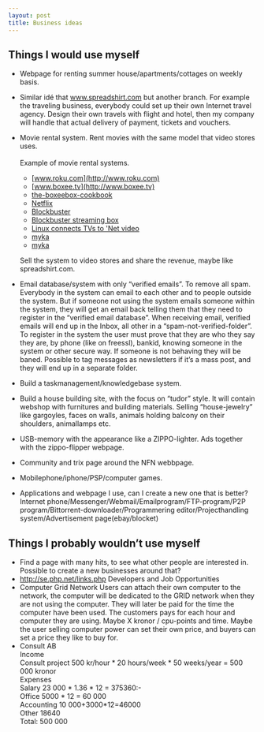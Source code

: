 ```yaml
---
layout: post
title: Business ideas
---
```


## Things I would use myself

* Webpage for renting summer house/apartments/cottages on weekly basis.
* Similar idé that www.spreadshirt.com but another branch. For example
  the traveling business, everybody could set up their own Internet
  travel agency. Design their own travels with flight and hotel, then
  my company will handle that actual delivery of payment, tickets and
  vouchers.
* Movie rental system. Rent movies with the same model that video
  stores uses.<br/>
  <br/>
  Example of movie rental systems.
  * [www.roku.com](http://www.roku.com)
  * [www.boxee.tv](http://www.boxee.tv)
  * [the-boxeebox-cookbook](http://www.deviceguru.com/the-boxeebox-cookbook/#more-3477)
  * [Netflix](http://linuxdevices.com/news/NS8633598605.html)
  * [Blockbuster](http://www.linuxdevices.com/news/NS2260476179.html)
  * [Blockbuster streaming box](http://gizmodo.com/5114333/blockbuster-streaming-box-review-mediocre)
  * [Linux connects TVs to 'Net video](http://www.linuxdevices.com/news/NS8281048541.html)
  * [myka](http://www.myka.tv/index.php?option=com_content&view=article&id=47&Itemid=55)
  * [myka](http://linuxdevices.com/news/NS2052643284.html)

  Sell the system to video stores and share the revenue, maybe like
  spreadshirt.com.
* Email database/system with only “verified emails”. To remove all spam.
  Everybody in the system can email to each other and to people
  outside the system. But if someone not using the system emails
  someone within the system, they will get an email back telling them
  that they need to register in the “verified email database”. When
  receiving email, verified emails will end up in the Inbox, all
  other in a “spam-not-verified-folder”. To register in the system
  the user must prove that they are who they say they are, by phone
  (like on freessl), bankid, knowing someone in the system or other
  secure way. If someone is not behaving they will be baned. Possible
  to tag messages as newsletters if it’s a mass post, and they will
  end up in a separate folder.
* Build a taskmanagement/knowledgebase system.
* Build a house building site, with the focus on “tudor” style. It
  will contain webshop with furnitures and building materials. Selling
  “house-jewelry” like gargoyles, faces on walls, animals holding
  balcony on their shoulders, animallamps etc.
* USB-memory with the appearance like a ZIPPO-lighter. Ads together
  with the zippo-flipper webpage.
* Community and trix page around the NFN webbpage.
* Mobilephone/iphone/PSP/computer games.
* Applications and webpage I use, can I create a new one that is better?
  Internet phone/Messenger/Webmail/Emailprogram/FTP-program/P2P
  program/Bittorrent-downloader/Programmering editor/Projecthandling
  system/Advertisement page(ebay/blocket)

## Things I probably wouldn’t use myself

* Find a page with many hits, to see what other people are interested
  in. Possible to create a new businesses around that?
* http://se.php.net/links.php Developers and Job Opportunities
* Computer Grid Network
  Users can attach their own computer to the network, the computer
  will be dedicated to the GRID network when they are not using the
  computer. They will later be paid for the time the computer have
  been used. The customers pays for each hour and computer they are
  using. Maybe X kronor / cpu-points and time. Maybe the user selling
  computer power can set their own price, and buyers can set a price
  they like to buy for.
* Consult AB<br/>
  Income<br/>
  Consult project 500 kr/hour * 20 hours/week * 50 weeks/year = 500 000 kronor<br/>
  Expenses<br/>
  Salary 23 000 * 1.36 * 12 = 375360:-<br/>
  Office 5000 * 12 = 60 000<br/>
  Accounting 10 000+3000*12=46000<br/>
  Other 18640<br/>
  Total: 500 000
